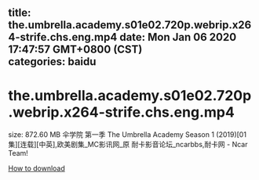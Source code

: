
title: the.umbrella.academy.s01e02.720p.webrip.x264-strife.chs.eng.mp4
date: Mon Jan 06 2020 17:47:57 GMT+0800 (CST)    
categories: baidu
---

# the.umbrella.academy.s01e02.720p.webrip.x264-strife.chs.eng.mp4
size: 872.60 MB
 伞学院 第一季 The Umbrella Academy Season 1 (2019)[01集][连载][中英],欧美剧集_MC影讯网_原 耐卡影音论坛_ncarbbs,耐卡网 - Ncar Team!
 

[How to download](https://bpcam.bemobtrk.com/go/2ceec3aa-1ca2-46d6-b9ff-aaa5c184517c?jno=5095)